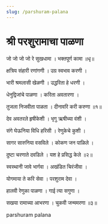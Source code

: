 ```yaml
---
slug: /parshuram-palana
---
```

# श्री परशुरामाचा पाळणा

जो जो जो जो रे सुखधामा । भक्तपूर्ण कामा ॥धृ॥

क्षत्रिय संहारी रणांगणी । उग्र स्वभाव करणी ।

भारी श्रमलासी खेळणी । उद्धरिता हे धरणी ।

धेनुद्विजांचे पाळणा । करिता अवतारणा ।

तुजला निजवीता पाळता । दीनावरि करी करुणा ॥१॥

देव अवतरले हृषीकेशी । भृगु ऋषीच्या वंशी ।

संगे घेऊनिया विधि हरिसी । रेणुकेचे कुशी ।

सागर सारुनिया वसविले । कोकण जन पाळिले ।

दुष्टा चरणाते दवडिले । यश हे प्रसिद्ध केले ॥२॥

स्वस्थानी जावे भार्गवा । अखंडित चिरंजीवा ।

योगमाया ते करि सेवा । परशुराम देवा ।

हालवी रेणुका पाळणा । गाई त्या सगुणा ।

सखया रामाच्या आभरणा । चुकवी जन्ममरणा ॥३॥



<span class='index-text'> parshuram palana</span>